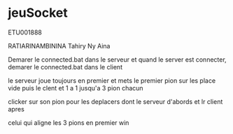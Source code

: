 # jeuSocket

ETU001888

RATIARINAMBININA Tahiry Ny Aina

Demarer le connected.bat dans le serveur et quand le server est connecter, demarer le connected.bat dans le client

le serveur joue toujours en premier et mets le premier pion sur les place vide puis le clent et 1 a 1 jusqu'a 3 pion chacun

clicker sur son pion pour les deplacers dont le serveur d'abords et lr client apres

celui qui aligne les 3 pions en premier win
